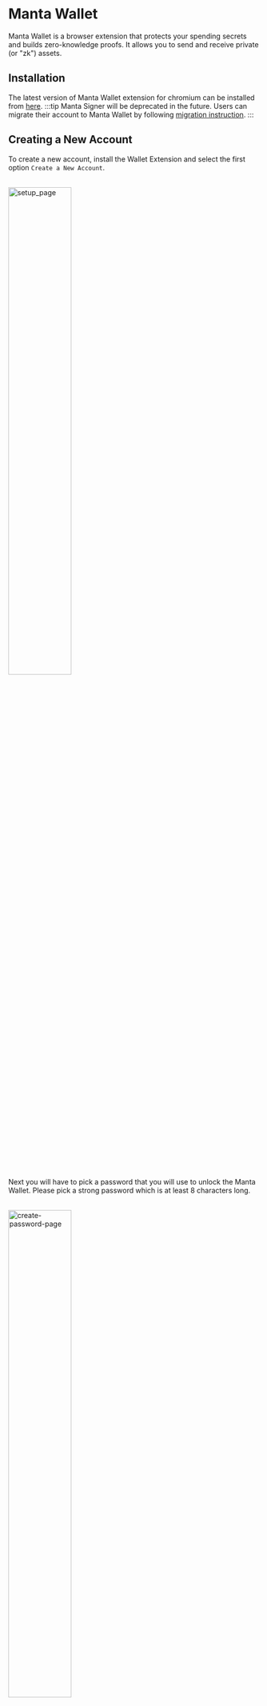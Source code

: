 # Manta Wallet

Manta Wallet is a browser extension that protects your spending secrets and builds zero-knowledge proofs. It allows you to send and receive private (or "zk") assets.

## Installation

The latest version of Manta Wallet extension for chromium can be installed from [here](https://chrome.google.com/webstore/detail/manta-walletstaging/ojfnheclkhcophocgofibdgofgijnfck).
:::tip
Manta Signer will be deprecated in the future. Users can migrate their account to Manta Wallet by following [migration instruction](/docs/guides/MantaWalletMigration).
:::

## Creating a New Account

To create a new account, install the Wallet Extension and select the first option `Create a New Account`.

<br/>

   <div style={{textAlign: 'center'}}>
    <img alt="setup_page" src="/img/guides/manta-wallet/setup_page.png" width="50%"/>
   </div>
<br/>

Next you will have to pick a password that you will use to unlock the Manta Wallet. Please pick a strong password which is at least 8 characters long.

<br/>

   <div style={{textAlign: 'center'}}>
    <img alt="create-password-page" src="/img/guides/manta-wallet/create-password-page.png" width="50%"/>
   </div>
<br/>

You will be brought to a page that displays your secret recovery phrase. Click the hidden icon in order to reveal it.

<br/>

   <div style={{textAlign: 'center'}}>
    <img alt="recovery-phrase-hidden" src="/img/guides/manta-wallet/recovery-phrase-hidden.png" width="50%"/>
   </div>
<br/>

:::warning
Write down your recovery phrase offline, somewhere hidden and secure. It is the only way to recover your assets if you lose access to your computer or forget your password!
:::


After you have created your account, you will be brought to the home page. And for the first time you need to sync zkAssets manually.

<br/>

   <div style={{textAlign: 'center'}}>
    <img alt="sync-data" src="/img/guides/manta-wallet/sync-data.png" width="50%"/>
   </div>
<br/>

And after the sync is finished. You can switch to private(zk) assets and starting to use it.
<br/>

   <div style={{textAlign: 'center'}}>
    <img alt="sync-data" src="/img/guides/manta-wallet/switch-zk.png" width="50%"/>
   </div>
<br/>
